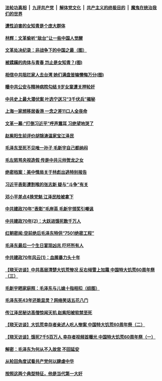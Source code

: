 

####  [法轮功真相](../../../../basic/blob/master/README.md?t=04032001) &nbsp;|&nbsp; [九评共产党](../../../../9ping.md/blob/master/README.md?t=04032001) &nbsp;|&nbsp; [解体党文化](../../../../jtdwh.md/blob/master/README.md?t=04032001)  &nbsp;|&nbsp; [共产主义的终极目的](../../../../gczydzjmd.md/blob/master/README.md?t=04032001) &nbsp;|&nbsp; [魔鬼在统治我们的世界](../../../../mgztzwmdsj.md/blob/master/README.md?t=04032001) 

#### [遭性迫害的女知青是个庞大群体](../pages/prog1699/a102809583.md?t=04032001) 

#### [林辉：文革偷听“敌台”让一些中国人觉醒](../pages/prog1699/a102809579.md?t=04032001) 

#### [文革处决纪录：非战争下的中国之最（图）](../pages/prog1699/a102808782.md?t=04032001) 

#### [被蹂躏的肉体与青春 岂止是女知青？(图)](../pages/prog1699/a102806181.md?t=04032001) 

#### [相信中共阻拦家人去台湾 她们满盘皆输懊悔万分(图)](../pages/prog1699/a102805093.md?t=04032001) 

#### [曝中共公安与精神病院勾结 9岁女童遭关押轮奸](../pages/prog1699/a102727938.md?t=04032001) 

#### [中共史上最大潜伏案 叶选宁送习“3千伏兵”揭秘](../pages/prog1699/a102722794.md?t=04032001) 

#### [上海一家想移居香港 一念之差11口人全丧命](../pages/prog1699/a102711521.md?t=04032001) 

#### [文革一幕:“打倒习近平”呼声震耳 习绝望地哭了](../pages/prog1699/a102698505.md?t=04032001) 

#### [赵紫阳生前评价胡锦涛温家宝江泽民](../pages/prog1699/a102686202.md?t=04032001) 

#### [毛泽东至死不见唯一孙子 毛新宇自己都纳闷](../pages/prog1699/a102686277.md?t=04032001) 

#### [毛左怒骂央视造假 传是中共元帅贺龙之女](../pages/prog1699/a102684835.md?t=04032001) 

#### [绝密档案：美中情局关于林彪出逃特别报告](../pages/prog1699/a102682898.md?t=04032001) 

#### [习近平表彰遭割喉的张志新 疑与“斗争”有关](../pages/prog1699/a102675092.md?t=04032001) 

#### [邓小平差点4换党魁 江泽民险被拿下](../pages/prog1699/a102674978.md?t=04032001) 

#### [中共建政70年“表彰”毛岸英 毛新宇领奖引嘲讽](../pages/prog1699/a102674580.md?t=04032001) 

#### [中共建政70年(2)：大跃进饿死数千万人](../pages/prog1699/a102673742.md?t=04032001) 

#### [红朝密闻:空前绝后毛泽东特供“7501绝密工程”](../pages/prog1699/a102673785.md?t=04032001) 

#### [毛泽东最后一个生日宴现凶兆 吓坏所有人](../pages/prog1699/a102673757.md?t=04032001) 

#### [中共建政70年风云(1)：血腥暴力头十年](../pages/prog1699/a102673566.md?t=04032001) 

#### [【晓天访谈】中共高层清楚大饥荒惨况 反右倾雪上加霜 中国特大饥荒60周年祭（三）](../pages/prog1699/a102663060.md?t=04032001) 

#### [毛新宇晒家庭照：毛泽东与儿媳十指相扣（组图）](../pages/prog1699/a102517471.md?t=04032001) 

#### [毛泽东死43年还能显灵？网络笑话五花八门](../pages/prog1699/a102661535.md?t=04032001) 

#### [传江泽民秘访高僧惊闻天机 赵紫阳被软禁至死](../pages/prog1699/a102659096.md?t=04032001) 

#### [【晓天访谈】大饥荒幸存者亲述人吃人惨案 中国特大饥荒60周年祭（二）](../pages/prog1699/a102659748.md?t=04032001) 

#### [【晓天访谈】饿死7千5百万人 幸存者视频首曝光 中国特大饥荒60周年祭（一）](../pages/prog1699/a102658327.md?t=04032001) 

#### [解密：毛泽东为何从不入故宫 不回延安](../pages/prog1699/a102611808.md?t=04032001) 

#### [从轮回角度试看共产党何以肆虐中华](../pages/prog1699/a102610236.md?t=04032001) 

#### [按照这两个典型特征，他是当代第一大奸](../pages/prog1699/a102611238.md?t=04032001) 

